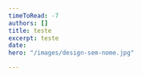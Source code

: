 ```yaml
---
timeToRead: -7
authors: []
title: teste
excerpt: teste
date: 
hero: "/images/design-sem-nome.jpg"

---
```

